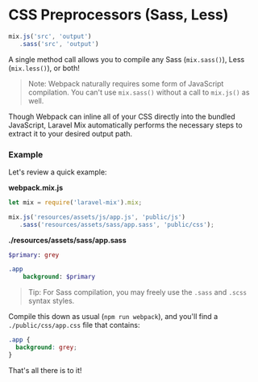 # CSS Preprocessors \(Sass, Less\)

```js
mix.js('src', 'output')
   .sass('src', 'output')
```

A single method call allows you to compile any Sass \(`mix.sass()`\), Less \(`mix.less()`\), or both!

> Note: Webpack naturally requires some form of JavaScript compilation. You can't use `mix.sass()` without a call to `mix.js()` as well.

Though Webpack can inline all of your CSS directly into the bundled JavaScript, Laravel Mix automatically performs the necessary steps to extract it to your desired output path.

### Example

Let's review a quick example:

**webpack.mix.js**

```js
let mix = require('laravel-mix').mix;

mix.js('resources/assets/js/app.js', 'public/js')
   .sass('resources/assets/sass/app.sass', 'public/css');
```

**./resources/assets/sass/app.sass**

```sass
$primary: grey

.app
    background: $primary
```

> Tip: For Sass compilation, you may freely use the `.sass` and `.scss` syntax styles.

Compile this down as usual \(`npm run webpack`\), and you'll find a `./public/css/app.css` file that contains:

```css
.app {
  background: grey;
}
```

That's all there is to it!

